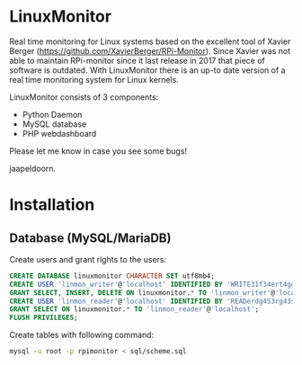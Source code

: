 # LinuxMonitor
Real time monitoring for Linux systems based on the excellent tool of Xavier Berger (https://github.com/XavierBerger/RPi-Monitor). Since Xavier was not able to maintain RPi-monitor since it last release in 2017 that piece of software is outdated. With LinuxMonitor there is an up-to date version of a real time monitoring system for Linux kernels.

LinuxMonitor consists of 3 components:
- Python Daemon
- MySQL database
- PHP webdashboard

Please let me know in case you see some bugs!

jaapeldoorn.

# Installation

## Database (MySQL/MariaDB)
Create users and grant rights to the users:
```SQL
CREATE DATABASE linuxmonitor CHARACTER SET utf8mb4;
CREATE USER 'linmon_writer'@'localhost' IDENTIFIED BY 'WRITE31f34ert4ggs';
GRANT SELECT, INSERT, DELETE ON linuxmonitor.* TO 'linmon_writer'@'localhost';
CREATE USER 'linmon_reader'@'localhost' IDENTIFIED BY 'READerdg453rg43sg';
GRANT SELECT ON linuxmonitor.* TO 'linmon_reader'@'localhost';
FLUSH PRIVILEGES;
```
Create tables with following command:
```bash
mysql -u root -p rpimonitor < sql/scheme.sql
```

